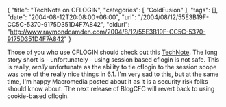 {
	"title": "TechNote on CFLOGIN",
	"categories": [
		"ColdFusion"
	],
	"tags": [],
	"date": "2004-08-12T20:08:00+06:00",
	"url": "/2004/08/12/55E3B19F-CC5C-5370-9175D351D4F7A842",
	"oldurl": "http://www.raymondcamden.com/2004/8/12/55E3B19F-CC5C-5370-9175D351D4F7A842"
}

Those of you who use CFLOGIN should check out this <a href="http://www.macromedia.com/support/coldfusion/ts/documents/loginstorage_caching.htm?pss=rss_coldfusion_19490">TechNote</a>. The long story short is - unfortunately - using session based cflogin is not safe. This is really, <i>really</i> unfortunate as the ability to tie cflogin to the session scope was one of the really nice things in 6.1. I'm very sad to this, but at the same time, I'm happy Macromedia posted about it as it is a security risk folks should know about. The next release of BlogCFC will revert back to using cookie-based cflogin.
